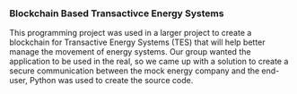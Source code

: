 ### Blockchain Based Transactivce Energy Systems

This programming project was used in a larger project to create a blockchain for Transactive Energy Systems (TES) that will help better manage the movement of energy systems. Our group wanted the application to be used in the real, so we came up with a solution to create a secure communication between the mock energy company and the end-user, Python was used to create the source code.

